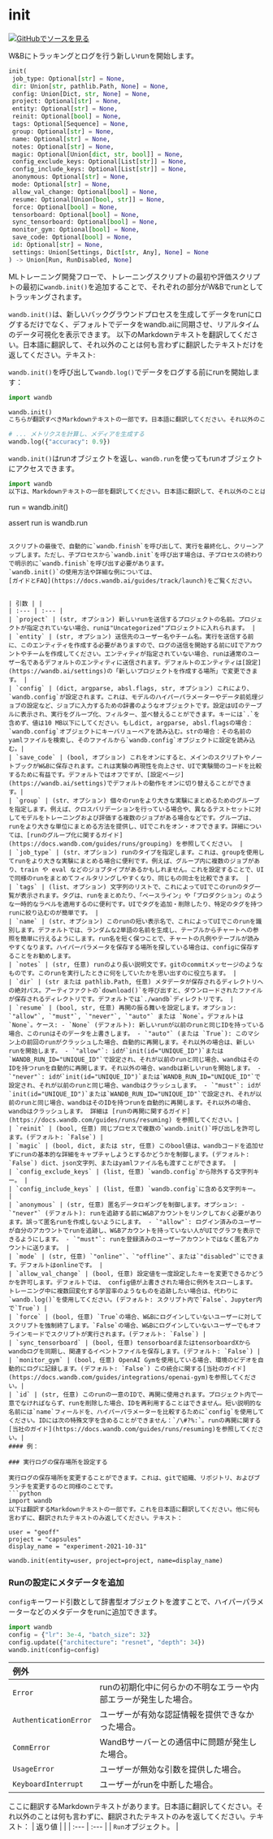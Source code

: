 # init

[![](https://www.tensorflow.org/images/GitHub-Mark-32px.png)GitHubでソースを見る](https://www.github.com/wandb/client/tree/c4726707ed83ebb270a2cf84c4fd17b8684ff699/wandb/sdk/wandb_init.py#L913-L1184)

W&Bにトラッキングとログを行う新しいrunを開始します。

```python
init(
 job_type: Optional[str] = None,
 dir: Union[str, pathlib.Path, None] = None,
 config: Union[Dict, str, None] = None,
 project: Optional[str] = None,
 entity: Optional[str] = None,
 reinit: Optional[bool] = None,
 tags: Optional[Sequence] = None,
 group: Optional[str] = None,
 name: Optional[str] = None,
 notes: Optional[str] = None,
 magic: Optional[Union[dict, str, bool]] = None,
 config_exclude_keys: Optional[List[str]] = None,
 config_include_keys: Optional[List[str]] = None,
 anonymous: Optional[str] = None,
 mode: Optional[str] = None,
 allow_val_change: Optional[bool] = None,
 resume: Optional[Union[bool, str]] = None,
 force: Optional[bool] = None,
 tensorboard: Optional[bool] = None,
 sync_tensorboard: Optional[bool] = None,
 monitor_gym: Optional[bool] = None,
 save_code: Optional[bool] = None,
 id: Optional[str] = None,
 settings: Union[Settings, Dict[str, Any], None] = None
) -> Union[Run, RunDisabled, None]
```
MLトレーニング開発フローで、トレーニングスクリプトの最初や評価スクリプトの最初に`wandb.init()`を追加することで、それぞれの部分がW&Bでrunとしてトラッキングされます。

`wandb.init()`は、新しいバックグラウンドプロセスを生成してデータをrunにログするだけでなく、デフォルトでデータをwandb.aiに同期させ、リアルタイムのデータ可視化を表示できます。
以下のMarkdownテキストを翻訳してください。日本語に翻訳して、それ以外のことは何も言わずに翻訳したテキストだけを返してください。テキスト:

`wandb.init()`を呼び出して`wandb.log()`でデータをログする前にrunを開始します：

```python
import wandb

wandb.init()
こちらが翻訳すべきMarkdownテキストの一部です。日本語に翻訳してください。それ以外のことは何も言わないで、翻訳したテキストのみを返してください。テキスト：

# ... メトリクスを計算し、メディアを生成する
wandb.log({"accuracy": 0.9})
```

`wandb.init()`はrunオブジェクトを返し、`wandb.run`を使ってもrunオブジェクトにアクセスできます。

```python
import wandb
以下は、Markdownテキストの一部を翻訳してください。日本語に翻訳して、それ以外のことは言わずに翻訳されたテキストのみを返してください。テキスト：

```
run = wandb.init()

assert run is wandb.run
```

スクリプトの最後で、自動的に`wandb.finish`を呼び出して、実行を最終化し、クリーンアップします。ただし、子プロセスから`wandb.init`を呼び出す場合は、子プロセスの終わりで明示的に`wandb.finish`を呼び出す必要があります。
`wandb.init()`の使用方法や詳細な例については、
[ガイドとFAQ](https://docs.wandb.ai/guides/track/launch)をご覧ください。


| 引数 | |
| :--- | :--- |
| `project` | (str, オプション) 新しいrunを送信するプロジェクトの名前。プロジェクトが指定されていない場合、runは"Uncategorized"プロジェクトに入れられます。 |
| `entity` | (str, オプション) 送信先のユーザー名やチーム名。実行を送信する前に、このエンティティを作成する必要がありますので、ログの送信を開始する前にUIでアカウントやチームを作成してください。エンティティが指定されていない場合、runは通常のユーザー名であるデフォルトのエンティティに送信されます。デフォルトのエンティティは[設定](https://wandb.ai/settings)の「新しいプロジェクトを作成する場所」で変更できます。 |
| `config` | (dict, argparse, absl.flags, str, オプション) これにより、`wandb.config`が設定されます。これは、モデルのハイパーパラメーターやデータ前処理ジョブの設定など、ジョブに入力するための辞書のようなオブジェクトです。設定はUIのテーブルに表示され、実行をグループ化、フィルター、並べ替えることができます。キーには`.`を含めず、値は10 MB以下にしてください。もしdict, argparse, absl.flagsの場合：`wandb.config`オブジェクトにキーバリューペアを読み込む。strの場合：その名前のyamlファイルを検索し、そのファイルから`wandb.config`オブジェクトに設定を読み込む。|
| `save_code` | (bool, オプション) これをオンにすると、メインのスクリプトやノートブックがW&Bに保存されます。これは実験の再現性を向上させ、UIで実験間のコードを比較するために有益です。デフォルトではオフですが、[設定ページ](https://wandb.ai/settings)でデフォルトの動作をオンに切り替えることができます。|
| `group` | (str、オプション) 個々のrunをより大きな実験にまとめるためのグループを指定します。例えば、クロスバリデーションを行っている場合や、異なるテストセットに対してモデルをトレーニングおよび評価する複数のジョブがある場合などです。グループは、runをより大きな単位にまとめる方法を提供し、UIでこれをオン・オフできます。詳細については、[runのグループ化に関するガイド](https://docs.wandb.com/guides/runs/grouping) を参照してください。 |
| `job_type` | (str、オプション) runのタイプを指定します。これは、groupを使用してrunをより大きな実験にまとめる場合に便利です。例えば、グループ内に複数のジョブがあり、train や eval などのジョブタイプがあるかもしれません。これを設定することで、UIで同様のrunをまとめてフィルタリングしやすくなり、同じもの同士を比較できます。 |
| `tags` | (list、オプション) 文字列のリストで、これによってUIでこのrunのタグ一覧が表示されます。タグは、runをまとめたり、「ベースライン」や「プロダクション」のような一時的なラベルを適用するのに便利です。UIでタグを追加・削除したり、特定のタグを持つrunに絞り込むのが簡単です。 |
| `name` | (str、オプション) このrunの短い表示名で、これによってUIでこのrunを識別します。デフォルトでは、ランダムな2単語の名前を生成し、テーブルからチャートへの参照を簡単に行えるようにします。run名を短く保つことで、チャートの凡例やテーブルが読みやすくなります。ハイパーパラメータを保存する場所を探している場合は、configに保存することをお勧めします。
| `notes` | (str, 任意) runのより長い説明文です。gitのcommitメッセージのようなものです。このrunを実行したときに何をしていたかを思い出すのに役立ちます。 |
| `dir` | (str または pathlib.Path, 任意) メタデータが保存されるディレクトリへの絶対パス。アーティファクトの`download()`を呼び出すと、ダウンロードされたファイルが保存されるディレクトリです。デフォルトでは`./wandb`ディレクトリです。 |
| `resume` | (bool, str, 任意) 再開の振る舞いを設定します。オプション: `"allow"`, `"must"`, `"never"`, `"auto"` または `None`。デフォルトは `None`。ケース: - `None` (デフォルト): 新しいrunが以前のrunと同じIDを持っている場合、このrunはそのデータを上書きします。 - `"auto"` (または `True`): このマシン上の前回のrunがクラッシュした場合、自動的に再開します。それ以外の場合は、新しいrunを開始します。 - `"allow"`: idが`init(id="UNIQUE_ID")`または`WANDB_RUN_ID="UNIQUE_ID"`で設定され、それが以前のrunと同じ場合、wandbはそのIDを持つrunを自動的に再開します。それ以外の場合、wandbは新しいrunを開始します。 - `"never"`: idが`init(id="UNIQUE_ID")`または`WANDB_RUN_ID="UNIQUE_ID"`で設定され、それが以前のrunと同じ場合、wandbはクラッシュします。 - `"must"`: idが`init(id="UNIQUE_ID")`または`WANDB_RUN_ID="UNIQUE_ID"`で設定され、それが以前のrunと同じ場合、wandbはそのIDを持つrunを自動的に再開します。それ以外の場合、wandbはクラッシュします。 詳細は [runの再開に関するガイド](https://docs.wandb.com/guides/runs/resuming) を参照してください。|
| `reinit` | (bool, 任意) 同じプロセスで複数の`wandb.init()`呼び出しを許可します。(デフォルト: `False`) |
| `magic` | (bool, dict, または str, 任意) このbool値は、wandbコードを追加せずにrunの基本的な詳細をキャプチャしようとするかどうかを制御します。(デフォルト: `False`) dict、json文字列、またはyamlファイル名も渡すことができます。 |
| `config_exclude_keys` | (list, 任意) `wandb.config`から除外する文字列キー。 |
| `config_include_keys` | (list, 任意) `wandb.config`に含める文字列キー。 |
| `anonymous` | (str, 任意) 匿名データロギングを制御します。オプション: - `"never"` (デフォルト): runを追跡する前にW&Bアカウントをリンクしておく必要があります。誤って匿名runを作成しないようにします。 - `"allow"`: ログイン済みのユーザーが自分のアカウントでrunを追跡し、W&Bアカウントを持っていない人がUIでグラフを表示できるようにします。 - `"must"`: runを登録済みのユーザーアカウントではなく匿名アカウントに送ります。 |
| `mode` | (str, 任意) `"online"`、`"offline"`、または`"disabled"`にできます。デフォルトはonlineです。 |
| `allow_val_change` | (bool, 任意) 設定値を一度設定したキーを変更できるかどうかを許可します。デフォルトでは、 config値が上書きされた場合に例外をスローします。 トレーニング中に複数回変化する学習率のようなものを追跡したい場合は、代わりに`wandb.log()`を使用してください。(デフォルト: スクリプト内で`False`、Jupyter内で`True`) |
| `force` | (bool, 任意) `True`の場合、W&Bにログインしていないユーザーに対してスクリプトを強制終了します。`False`の場合、W&Bにログインしていないユーザーでもオフラインモードでスクリプトが実行されます。(デフォルト: `False`) |
| `sync_tensorboard` | (bool, 任意) tensorboardまたはtensorboardXからwandbログを同期し、関連するイベントファイルを保存します。(デフォルト: `False`) |
| `monitor_gym` | (bool, 任意) OpenAI Gymを使用している場合、環境のビデオを自動的にログに記録します。(デフォルト: `False`) この統合に関する[当社のガイド](https://docs.wandb.com/guides/integrations/openai-gym)を参照してください。|
| `id` | (str, 任意) このrunの一意のIDで、再開に使用されます。プロジェクト内で一意でなければならず、runを削除した場合、IDを再利用することはできません。短い説明的な名前には`name`フィールドを、ハイパーパラメーターを比較するために`config`を使用してください。IDには次の特殊文字を含めることができません：`/\#?%:`。runの再開に関する[当社のガイド](https://docs.wandb.com/guides/runs/resuming)を参照してください。|
#### 例：

### 実行ログの保存場所を設定する

実行ログの保存場所を変更することができます。これは、gitで組織、リポジトリ、およびブランチを変更するのと同様のことです。
```python
import wandb
以下は翻訳するMarkdownテキストの一部です。これを日本語に翻訳してください。他に何も言わずに、翻訳されたテキストのみ返してください。テキスト：

user = "geoff"
project = "capsules"
display_name = "experiment-2021-10-31"

wandb.init(entity=user, project=project, name=display_name)
```
### Runの設定にメタデータを追加

`config`キーワード引数として辞書型オブジェクトを渡すことで、ハイパーパラメーターなどのメタデータをrunに追加できます。

```python
import wandb
config = {"lr": 3e-4, "batch_size": 32}
config.update({"architecture": "resnet", "depth": 34})
wandb.init(config=config)
```

| 例外 | |
| :--- | :--- |
| `Error` | runの初期化中に何らかの不明なエラーや内部エラーが発生した場合。 |
| `AuthenticationError` | ユーザーが有効な認証情報を提供できなかった場合。 |
| `CommError` | WandBサーバーとの通信中に問題が発生した場合。 |
| `UsageError` | ユーザーが無効な引数を提供した場合。 |
| `KeyboardInterrupt` | ユーザーがrunを中断した場合。 |
ここに翻訳するMarkdownテキストがあります。日本語に翻訳してください。それ以外のことは何も言わずに、翻訳されたテキストのみを返してください。テキスト：
| 返り値 | |
| :--- | :--- |
| `Run`オブジェクト。 |